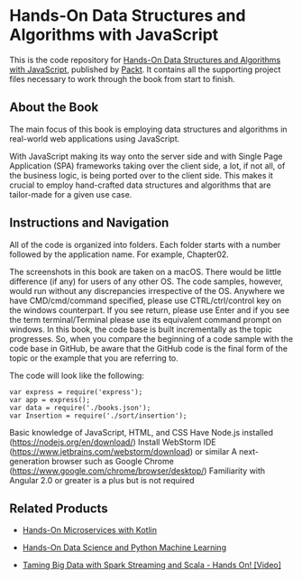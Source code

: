 # Hands-On Data Structures and Algorithms with JavaScript
This is the code repository for [Hands-On Data Structures and Algorithms with JavaScript](https://www.packtpub.com/web-development/hands-data-structures-and-algorithms-javascript?utm_source=github&utm_medium=repository&utm_campaign=9781788398558), published by [Packt](https://www.packtpub.com/?utm_source=github). It contains all the supporting project files necessary to work through the book from start to finish.
## About the Book
The main focus of this book is employing data structures and algorithms in real-world web applications using JavaScript.

With JavaScript making its way onto the server side and with Single Page Application (SPA) frameworks taking over the client side, a lot, if not all, of the business logic, is being ported over to the client side. This makes it crucial to employ hand-crafted data structures and algorithms that are tailor-made for a given use case.


## Instructions and Navigation
All of the code is organized into folders. Each folder starts with a number followed by the application name. For example, Chapter02.

The screenshots in this book are taken on a macOS. There would be little difference (if any) for users of any other OS. The code samples, however, would run without any discrepancies irrespective of the OS. Anywhere we have CMD/cmd/command specified, please use CTRL/ctrl/control key on the windows counterpart. If you see return, please use Enter and if you see the term terminal/Terminal please use its equivalent command prompt on windows. 
In this book, the code base is built incrementally as the topic progresses. So, when you compare the beginning of a code sample with the code base in GitHub, be aware that the GitHub code is the final form of the topic or the example that you are referring to.

The code will look like the following:
```
var express = require('express');
var app = express();
var data = require('./books.json');
var Insertion = require('./sort/insertion');
```

Basic knowledge of JavaScript, HTML, and CSS
Have Node.js installed (https://nodejs.org/en/download/)
Install WebStorm IDE (https://www.jetbrains.com/webstorm/download) or similar
A next-generation browser such as Google Chrome (https://www.google.com/chrome/browser/desktop/)
Familiarity with Angular 2.0 or greater is a plus but is not required

## Related Products
* [Hands-On Microservices with Kotlin](https://www.packtpub.com/web-development/microservices-kotlin?utm_source=github&utm_medium=repository&utm_campaign=9781788471459)

* [Hands-On Data Science and Python Machine Learning](https://www.packtpub.com/big-data-and-business-intelligence/hands-data-science-and-python-machine-learning?utm_source=github&utm_medium=repository&utm_campaign=9781787280748)

* [Taming Big Data with Spark Streaming and Scala - Hands On! [Video]](https://www.packtpub.com/big-data-and-business-intelligence/taming-big-data-spark-streaming-and-scala-–-hands-video?utm_source=github&utm_medium=repository&utm_campaign=9781787123915)
